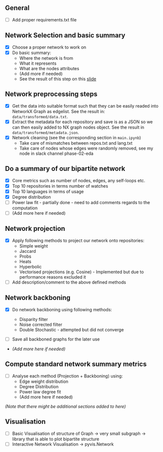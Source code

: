 ## General

- [ ] Add proper requirements.txt file

## Network Selection and basic summary

- [x] Choose a proper network to work on
- [x] Do basic summary:
  - Where the network is from
  - What it represents
  - What are the nodes attributes
  - (Add more if needed)
  - See the result of this step on this [slide](https://docs.google.com/presentation/d/13dyLBafxCt2VNjRtrBzkrYpuNhHQViyT52FdB1JcBHQ/edit#slide=id.p)

## Network preprocessing steps

- [x] Get the data into suitable format such that they can be easily readed into NetworkX Graph as edgelist. See the result in: `data/transformed/data.txt`.
- [x] Extract the metadata for each repository and save is as a JSON so we can then easily added to NX graph nodes object. See the result in `data/transformed/metadata.json`.
- [x] Network cleaning (see the corresponding section in `main.ipynb`)
  - Take care of mismatches between repos.txt and lang.txt
  - Take care of nodes whose edges were randomly removed, see my node in slack channel phase-02-eda

## Do a summary of our bipartite network

- [x] Core metrics such as number of nodes, edges, any self-loops etc.
- [x] Top 10 repositories in terms number of watches
- [x] Top 10 languages in terms of usage
- [x] Degree distribution
- [ ] Power law fit - partially done - need to add comments regards to the computation
- [ ] (Add more here if needed)

## Network projection

- [x] Apply following methods to project our network onto repositories:
  - Simple weight
  - Jaccard
  - Probs
  - Heats
  - Hyperbolic
  - Vectorised projections (e.g. Cosine) - Implemented but due to performance reasons excluded it
- [ ] Add description/comment to the above defined methods

## Network backboning

- [x] Do network backboning using following methods:

  - Disparity filter
  - Noise corrected filter
  - Double Stochastic - attempted but did not converge

- [ ] Save all backboned graphs for the later use

- _(Add more here if needed)_

## Compute standard network summary metrics

- [ ] Analyse each method (Projection + Backboning) using:
  - Edge weight distribution
  - Degree Distribution
  - Power law degree fit
  - (Add more here if needed)

_(Note that there might be additional sections added to here)_

## Visualisation

- [ ] Basic Visualisation of structure of Graph -> very small subgraph -> library that is able to plot bipartite structure
- [ ] Interactive Network Visualisation -> pyvis.Network
